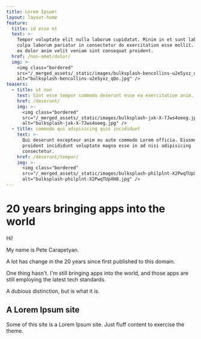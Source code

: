 ```yaml
---
title: Lorem Ipsum!
layout: layout-home
feature:
  title: id esse et
  text: >-
    Tempor voluptate elit nulla laborum cupidatat. Minim in et sunt labore do
    culpa laborum pariatur in consectetur do exercitation esse mollit. Officia
    ex dolor anim velit veniam sint consequat proident.
  href: /non-amet/dolor/
  img: >-
    <img class="bordered"
    src="/_merged_assets/_static/images/bulksplash-bencollins-u2e5yxz_qQo.jpg"
    alt="bulksplash-bencollins-u2e5yxz_qQo.jpg" />
teasers:
  - title: ut non
    text: Sint esse tempor commodo deserunt esse ea exercitation anim.
    href: /deserunt/
    img: >-
      <img class="bordered"
      src="/_merged_assets/_static/images/bulksplash-jxk-X-7Jws4oeeg.jpg"
      alt="bulksplash-jxk-X-7Jws4oeeg.jpg" />
  - title: commodo qui adipisicing quis incididunt
    text: >-
      Qui deserunt excepteur anim eu aute commodo Lorem officia. Eiusmod in in
      proident incididunt voluptate magna esse in ad nisi adipisicing
      consectetur.
    href: /deserunt/tempor/
    img: >-
      <img class="bordered"
      src="/_merged_assets/_static/images/bulksplash-philplnt-X2PwqTUpXH8.jpg"
      alt="bulksplash-philplnt-X2PwqTUpXH8.jpg" />
---
```

# 20 years bringing apps into the world

Hi! 

My name is Pete Carapetyan.

A lot has change in the 20 years since first published to this domain.

One thing hasn't. I'm still bringing apps into the world, and those apps are still employing the latest tech standards.

A dubious distinction, but is what it is.

## A Lorem Ipsum site

Some of this site is a Lorem Ipsum site. Just fluff content to exercise the theme.

